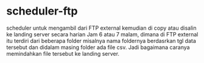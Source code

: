 # scheduler-ftp
scheduler untuk mengambil dari FTP external kemudian di copy atau disalin ke landing server secara harian Jam 6 atau 7 malam, dimana di FTP external itu terdiri dari beberapa folder misalnya nama foldernya berdasrkan tgl data tersebut dan didalam masing folder ada file csv. Jadi bagaimana caranya memindahkan file tersebut ke landing server.
